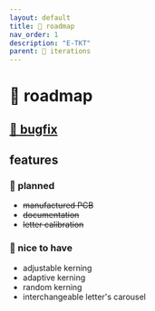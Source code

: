 ```yaml
---
layout: default
title: 🚀 roadmap
nav_order: 1
description: "E-TKT"
parent: 🧬 iterations
---
```


# 🚀 **roadmap**

## [🐛 bugfix](https://github.com/andreisperid/E-TKT/issues?q=is%3Aopen+is%3Aissue+label%3Abug)

## features
### 📌 planned
- ~~manufactured PCB~~
- ~~documentation~~
- ~~letter calibration~~

### 🎈 nice to have
- adjustable kerning
- adaptive kerning
- random kerning
- interchangeable letter's carousel
